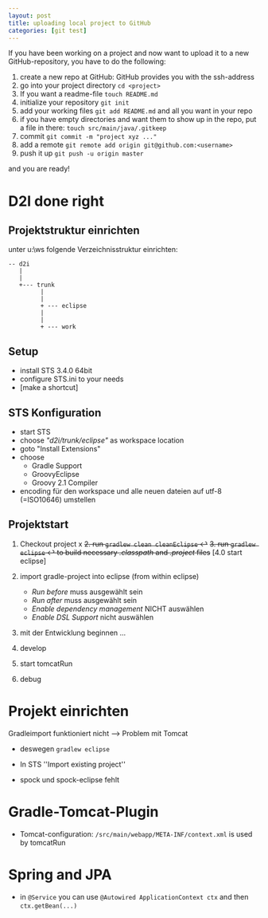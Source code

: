 ```yaml
---
layout: post
title: uploading local project to GitHub
categories: [git test]
---
```



If you have been working on a project and now want to upload it to a new GitHub-repository, you have to do the following:

1. create a new repo at GitHub: GitHub provides you with the ssh-address
1. go into your project directory ```cd <project>```
2. If you want a readme-file ```touch README.md```
3. initialize your repository ```git init```
4. add your working files ```git add README.md``` and all you want in your repo
1. if you have empty directories and want them to show up in the repo, put a file in there: ```touch src/main/java/.gitkeep```
5. commit ```git commit -m "project xyz ..."```
6. add a remote ```git remote add origin git@github.com:<username>```
7. push it up ```git push -u origin master```

and you are ready!

D2I done right
================


Projektstruktur einrichten
----------------------------------------

unter u:\ws folgende Verzeichnisstruktur einrichten:

    -- d2i
       |
       |
       +--- trunk
             |
             |
	         + --- eclipse
	         |
	         |
	         + --- work


Setup
-------
* install STS 3.4.0 64bit
* configure STS.ini to your needs
* [make a shortcut]

STS Konfiguration
----------------------------
* start STS
* choose *"d2i/trunk/eclipse"* as workspace location
* goto "Install Extensions"
* choose 
    * Gradle Support
    * GroovyEclipse
    * Groovy 2.1 Compiler
* encoding für den workspace und alle neuen dateien auf utf-8 (=ISO10646) umstellen 


Projektstart
---------------------
1. Checkout project x
~~2. run `gradlew clean cleanEclipse` &#x21A9;~~
~~3. run `gradlew eclipse` &#x21A9; to build necessary *.classpath* and *.project* files~~
[4.0 start eclipse]
4. import gradle-project into eclipse (from within eclipse)
    * _Run before_ muss ausgewählt sein
    * _Run after_ muss ausgewählt sein
    * _Enable dependency management_ NICHT auswählen
    * _Enable DSL Support_ nicht auswählen

5. mit der Entwicklung beginnen ...



1. develop
1. start tomcatRun
1. debug


Projekt einrichten
====================
Gradleimport funktioniert nicht --> Problem mit Tomcat

* deswegen `gradlew eclipse`
* In STS ''Import existing project''

* spock und spock-eclipse fehlt

Gradle-Tomcat-Plugin
======================
* Tomcat-configuration: ```/src/main/webapp/META-INF/context.xml``` is used by tomcatRun


Spring and JPA
==================
* in ```@Service``` you can use ```@Autowired ApplicationContext ctx``` and then ```ctx.getBean(...)```




